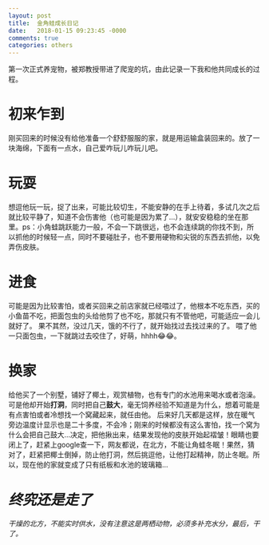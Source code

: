 ```yaml
---
layout: post
title:  金角蛙成长日记
date:   2018-01-15 09:23:45 -0000
comments: true
categories: others
---
```


第一次正式养宠物，被郑教授带进了爬宠的坑，由此记录一下我和他共同成长的过程。

# 初来乍到
刚买回来的时候没有给他准备一个舒舒服服的家，就是用运输盒装回来的。放了一块海绵，下面有一点水，自己爱咋玩儿咋玩儿吧。

# 玩耍
想逗他玩一玩，捉了出来，可能比较切生，不能安静的在手上待着，多试几次之后就比较平静了，知道不会伤害他（也可能是因为累了...），就安安稳稳的坐在那里。ps：小角蛙跳跃能力一般，不会一下跳很远，也不会连续跳的你找不到，所以抓他的时候轻一点，同时不要碰肚子，也不要用硬物和尖锐的东西去抓他，以免弄伤皮肤。

# 进食
可能是因为比较害怕，或者买回来之前店家就已经喂过了，他根本不吃东西，买的小鱼苗不吃，把面包虫的头给他剪了也不吃，那就只有不管他吧，可能适应一会儿就好了。
果不其然，没过几天，饿的不行了，就开始找过去找过来的了。
喂了他一只面包虫，一下就跳过去咬住了，好萌，hhhh😂😂。

# 换家
给他买了一个别墅，铺好了椰土，观赏植物，也有专门的水池用来喝水或者泡澡。
可是他却开始**打洞**，同时把自己**鼓大**，毫无饲养经验不知道是为什么，想着可能是有点害怕或者冷想找一个窝藏起来，就任由他。
后来好几天都是这样，放在暖气旁边温度计显示也是二十多度，不会冷；刚来的时候都没有这么害怕，找一个窝为什么会把自己鼓大...决定，把他揪出来，结果发现他的皮肤开始起褶皱！眼睛也要闭上了，赶紧上google查一下，网友都说，在北方，不能让角蛙冬眠！果然，猜对了，赶紧把椰土倒掉，防止他打洞，然后挑逗他，让他打起精神，防止冬眠。所以，现在他的家就变成了只有纸板和水池的玻璃箱...

# *终究还是走了*
*干燥的北方，不能实时供水，没有注意这是两栖动物，必须多补充水分，最后，干了。*